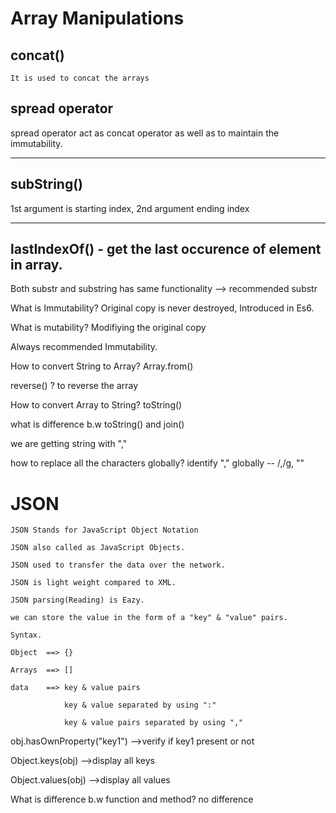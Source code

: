 # Array Manipulations

## concat()

    It is used to concat the arrays

## spread operator

spread operator act as concat operator as well as to maintain the immutability.

---

## subString()

1st argument is starting index, 2nd argument ending index

---

## lastIndexOf() - get the last occurence of element in array.

Both substr and substring has same functionality --> recommended substr

What is Immutability? Original copy is never destroyed, Introduced in Es6.

What is mutability? Modifiying the original copy

Always recommended Immutability.

How to convert String to Array? Array.from()

reverse() ? to reverse the array

How to convert Array to String? toString()

what is difference b.w toString() and join()

we are getting string with ","

how to replace all the characters globally? identify "," globally -- /,/g, ""

# JSON

    JSON Stands for JavaScript Object Notation

    JSON also called as JavaScript Objects.

    JSON used to transfer the data over the network.

    JSON is light weight compared to XML.

    JSON parsing(Reading) is Eazy.

    we can store the value in the form of a "key" & "value" pairs.

    Syntax.

    Object  ==> {}

    Arrays  ==> []

    data    ==> key & value pairs

                key & value separated by using ":"

                key & value pairs separated by using ","

obj.hasOwnProperty("key1") -->verify if key1 present or not

Object.keys(obj) -->display all keys

Object.values(obj) -->display all values

What is difference b.w function and method? no difference

